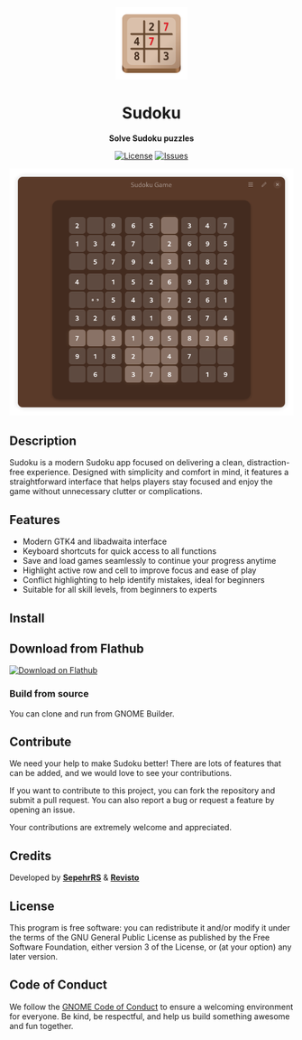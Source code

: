 [license-url]: https://github.com/sepehr-rs/Sudoku/blob/master/COPYING
[license-image]: https://img.shields.io/github/license/sepehr-rs/sudoku.svg?style=for-the-badge
[issues-url]: https://github.com/sepehr-rs/Sudoku/issues
[issues-image]: https://img.shields.io/github/issues/sepehr-rs/Sudoku?style=for-the-badge

<div align="center">
  <img src="data/icons/hicolor/scalable/apps/io.github.sepehr_rs.Sudoku.svg" width="128" height="128">

  # Sudoku

  **Solve Sudoku puzzles**

  [![License][license-image]][license-url]
  [![Issues][issues-image]][issues-url]


  <img src="data/screenshots/sudoku-dark.png">
</div>

## Description

Sudoku is a modern Sudoku app focused on delivering a clean, distraction-free experience. Designed with simplicity and comfort in mind, it features a straightforward interface that helps players stay focused and enjoy the game without unnecessary clutter or complications.

## Features
- Modern GTK4 and libadwaita interface
- Keyboard shortcuts for quick access to all functions
- Save and load games seamlessly to continue your progress anytime
- Highlight active row and cell to improve focus and ease of play
- Conflict highlighting to help identify mistakes, ideal for beginners
- Suitable for all skill levels, from beginners to experts

## Install

## Download from Flathub
[![Download on Flathub](https://flathub.org/api/badge?svg&locale=en)](https://flathub.org/apps/io.github.sepehr_rs.Sudoku)

### Build from source
You can clone and run from GNOME Builder.


## Contribute
We need your help to make Sudoku better!
There are lots of features that can be added, and we would love to see your contributions.

If you want to contribute to this project, you can fork the repository and submit a pull request. You can also report a bug or request a feature by opening an issue.

Your contributions are extremely welcome and appreciated.

## Credits

Developed by **[SepehrRS](https://github.com/sepehr-rs)** & **[Revisto](https://github.com/revisto)**

## License
This program is free software: you can redistribute it and/or modify it under the terms of the GNU General Public License as published by the Free Software Foundation, either version 3 of the License, or (at your option) any later version.

## Code of Conduct
We follow the [GNOME Code of Conduct](https://wiki.gnome.org/Foundation/CodeOfConduct) to ensure a welcoming environment for everyone. Be kind, be respectful, and help us build something awesome and fun together. 

